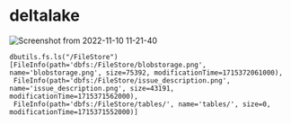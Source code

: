 # deltalake

![Screenshot from 2022-11-10 11-21-40](https://github.com/keerthi200390/deltalake/assets/61152573/aa586e89-ad85-4c19-941b-fd61018adab4)



```
dbutils.fs.ls("/FileStore")
[FileInfo(path='dbfs:/FileStore/blobstorage.png', name='blobstorage.png', size=75392, modificationTime=1715372061000),
 FileInfo(path='dbfs:/FileStore/issue_description.png', name='issue_description.png', size=43191, modificationTime=1715371562000),
 FileInfo(path='dbfs:/FileStore/tables/', name='tables/', size=0, modificationTime=1715371552000)]
```



